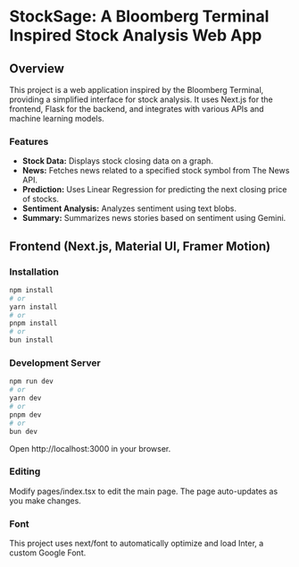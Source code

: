 # StockSage: A Bloomberg Terminal Inspired Stock Analysis Web App

## Overview

This project is a web application inspired by the Bloomberg Terminal, providing a simplified interface for stock analysis. It uses Next.js for the frontend, Flask for the backend, and integrates with various APIs and machine learning models.

### Features

- **Stock Data:** Displays stock closing data on a graph.
- **News:** Fetches news related to a specified stock symbol from The News API.
- **Prediction:** Uses Linear Regression for predicting the next closing price of stocks.
- **Sentiment Analysis:** Analyzes sentiment using text blobs.
- **Summary:** Summarizes news stories based on sentiment using Gemini.

## Frontend (Next.js, Material UI, Framer Motion)

### Installation

```bash
npm install
# or
yarn install
# or
pnpm install
# or
bun install
```

### Development Server

```bash
npm run dev
# or
yarn dev
# or
pnpm dev
# or
bun dev
```
Open http://localhost:3000 in your browser.

### Editing

Modify pages/index.tsx to edit the main page. The page auto-updates as you make changes.

### Font

This project uses next/font to automatically optimize and load Inter, a custom Google Font.